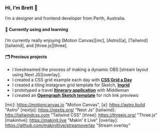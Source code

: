 ### Hi, I’m Brett 👋

I’m a designer and frontend developer from Perth, Australia.

#### 🌱 Currently using and learning

I’m currently really enjoying [Motion Canvas][mc], [Astro][a], [Tailwind][tailwind], and [three.js][three].

#### 🗂 Previous projects

* I livestreamed the process of making a dynamic OBS [stream layout using Next JS][overlay].
* I created a CSS grid example each day with **[CSS Grid a Day][cssgrid]**
* I created a tiling Instagram grid template for Sketch, **[Ingrid][ingrid]**
* I prototyped a travel **[Itinerary application][itinerary]** with Middleman
* I created an **[Opengraph Sketch template][opengraph]** for rich link previews


[mc]: https://motioncanvas.io "Motion Canvas",
[a]: https://astro.build "Astro"
[nextjs]: https://nextjs.org/ "Next Js"
[tailwind]: http://tailwindcss.com "Tailwind CSS"
[three]: https://threejs.org/ "Three.js"
[makinlive]: https://makinit.live "Makin’ it Live"
[overlay]: https://github.com/makinitlive/streamoverlay "Stream overlay"

[itinerary]: https://github.com/BrettJay/itinerary "Itinerary"
[ingrid]: https://github.com/BrettJay/ingrid "Ingrid Sketch template"
[cssgrid]: https://github.com/BrettJay/css-grid-a-day "CSS Grid a Day"
[opengraph]: https://github.com/BrettJay/ogp-template "Opengraph Sketch template"
